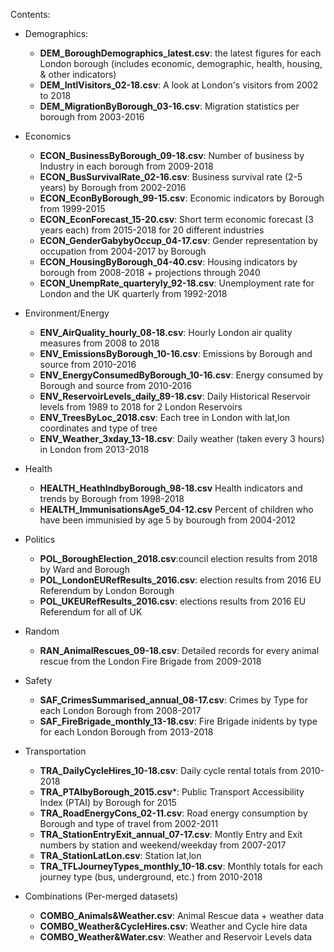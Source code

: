 Contents:

- Demographics:
  - **DEM_BoroughDemographics_latest.csv**: the latest figures for each London borough (includes economic, demographic, health, housing, & other indicators)
  - **DEM_IntlVisitors_02-18.csv**: A look at London's visitors from 2002 to 2018 
  - **DEM_MigrationByBorough_03-16.csv**: Migration statistics per borough from 2003-2016

- Economics
  - **ECON_BusinessByBorough_09-18.csv**: Number of business by Industry in each borough from 2009-2018
  - **ECON_BusSurvivalRate_02-16.csv**: Business survival rate (2-5 years) by Borough from 2002-2016
  - **ECON_EconByBorough_99-15.csv**: Economic indicators by Borough from 1999-2015
  - **ECON_EconForecast_15-20.csv**: Short term economic forecast (3 years each) from 2015-2018 for 20 different industries
  - **ECON_GenderGabybyOccup_04-17.csv**: Gender representation by occupation from 2004-2017 by Borough
  - **ECON_HousingByBorough_04-40.csv**: Housing indicators by borough from 2008-2018 + projections through 2040
  - **ECON_UnempRate_quarteryly_92-18.csv**: Unemployment rate for London and the UK quarterly from 1992-2018

- Environment/Energy
  - **ENV_AirQuality_hourly_08-18.csv**: Hourly London air quality measures from 2008 to 2018
  - **ENV_EmissionsByBorough_10-16.csv**: Emissions by Borough and source from 2010-2016
  - **ENV_EnergyConsumedByBorough_10-16.csv**: Energy consumed by Borough and source from 2010-2016
  - **ENV_ReservoirLevels_daily_89-18.csv**: Daily Historical Reservoir levels from 1989 to 2018 for 2 London Reservoirs
  - **ENV_TreesByLoc_2018.csv**: Each tree in London with lat,lon coordinates and type of tree
  - **ENV_Weather_3xday_13-18.csv**: Daily weather (taken every 3 hours) in London from 2013-2018
  
- Health
  - **HEALTH_HeathIndbyBorough_98-18.csv** Health indicators and trends by Borough from 1998-2018
  - **HEALTH_ImmunisationsAge5_04-12.csv** Percent of children who have been immunisied by age 5 by bourough from 2004-2012

- Politics
  - **POL_BoroughElection_2018.csv**:council election results from 2018 by Ward and Borough
  - **POL_LondonEURefResults_2016.csv**: election results from 2016 EU Referendum by London Borough
  - **POL_UKEURefResults_2016.csv**: elections results from 2016 EU Referendum for all of UK

- Random
  - **RAN_AnimalRescues_09-18.csv**: Detailed records for every animal rescue from the London Fire Brigade from 2009-2018
  
- Safety
  - **SAF_CrimesSummarised_annual_08-17.csv**: Crimes by Type for each London Borough from 2008-2017
  - **SAF_FireBrigade_monthly_13-18.csv**: Fire Brigade inidents by type for each London Borough from 2013-2018

- Transportation
  - **TRA_DailyCycleHires_10-18.csv**: Daily cycle rental totals from 2010-2018
  - **TRA_PTAIbyBorough_2015.csv***: Public Transport Accessibility Index (PTAI) by Borough for 2015
  - **TRA_RoadEnergyCons_02-11.csv**: Road energy consumption by Borough and type of travel from 2002-2011
  - **TRA_StationEntryExit_annual_07-17.csv**: Montly Entry and Exit numbers by station and weekend/weekday from 2007-2017
  - **TRA_StationLatLon.csv**: Station lat,lon
  - **TRA_TFLJourneyTypes_monthly_10-18.csv**: Monthly totals for each journey type (bus, underground, etc.) from 2010-2018

- Combinations (Per-merged datasets)
  - **COMBO_Animals&Weather.csv**: Animal Rescue data + weather data
  - **COMBO_Weather&CycleHires.csv**: Weather and Cycle hire data
  - **COMBO_Weather&Water.csv**: Weather and Reservoir Levels data

